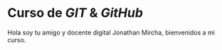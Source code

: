 # Curso de _GIT_ & _GitHub_

Hola soy tu amigo y docente digital Jonathan Mircha, bienvenidos a mi curso.

